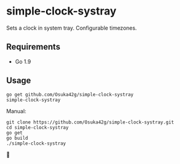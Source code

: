 # simple-clock-systray
Sets a clock in system tray.
Configurable timezones.

## Requirements
- Go 1.9

## Usage
```
go get github.com/Osuka42g/simple-clock-systray
simple-clock-systray
```

Manual:
```
git clone https://github.com/Osuka42g/simple-clock-systray.git
cd simple-clock-systray
go get
go build
./simple-clock-systray
```

🍻